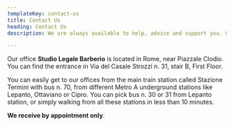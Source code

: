```yaml
---
templateKey: contact-us
title: Contact Us
heading: Contact Us
description: We are always available to help, advice and support you. Get in touch.

---
```

Our office **Studio Legale Barberio** is located in Rome, near Piazzale Clodio. You can find the entrance in Via del Casale Strozzi n. 31, stair B, First Floor.

You can easily get to our offices from the main train station called Stazione Termini with bus n. 70, from different Metro A underground stations like Lepanto, Ottaviano or Cipro. You can pick bus n. 30 or 31 from Lepanto station, or simply walking from all these stations in less than 10 minutes.

**We receive by appointment only**.
